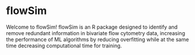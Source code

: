 # flowSim

Welcome to flowSim! flowSim is an R package designed to identify and remove redundant information in bivariate flow cytometry data, increasing the performance of ML algorithms by reducing overfitting while at the same time decreasing computational time for training.
